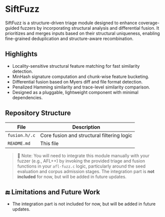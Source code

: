 # SiftFuzz

SiftFuzz is a structure-driven triage module designed to enhance coverage-guided fuzzers by incorporating structural analysis and differential fusion. It prioritizes and merges inputs based on their structural uniqueness, enabling fine-grained deduplication and structure-aware recombination.

## Highlights

- Locality-sensitive structural feature matching for fast similarity detection.
- MinHash signature computation and chunk-wise feature bucketing.
- Differential fusion based on Myers diff and file format detection.
- Penalized Hamming similarity and trace-level similarity comparison.
- Designed as a pluggable, lightweight component with minimal dependencies.

## Repository Structure

| File           | Description                                    |
| -------------- | ---------------------------------------------- |
| `fusion.h/.c`  | Core fusion and structural filtering logic     |
| `README.md`    | This file                                      |

> 🔧 Note: You will need to integrate this module manually with your fuzzer (e.g., AFL++) by invoking the provided triage and fusion functions in your `afl-fuzz.c` logic, particularly around the seed evaluation and corpus admission stages.
> The integration part is **not included** for now, but will be added in future updates.

<!-- ## 📌 Integration Guidance (Not included here)

To fully utilize SiftFuzz, you are expected to:
1. Include `fusion.h` in your fuzzer’s codebase (e.g., in `afl-fuzz.c`).
2. Initialize and manage the `FeaturePool`, `minhash_signature`, and `seen_flag` in your queue structure.
1. At the triage stage, invoke:

   ```c
   struct queue_entry* match = binary_structure_duplicated_filter(afl, input_buf, input_len);
   ```

2. If `match` is not `NULL`, apply structure-aware fusion:

   ```c
   u8* fused_data = fuse_seed_by_diff_mem(input_buf, input_len, match, &new_len);
   ```

3. Save or insert the fused data accordingly. -->

<!-- ## 📊 Evaluation Setup

We integrated SiftFuzz into **five representative fuzzers** (e.g., AFL, AFL++, MOpt-AFL, SEAMFuzz, SLIME) and evaluated on **eight real-world targets** from UniBench. Key evaluation metrics include:

- **Edge coverage** and **crash count**
- **Structural classification precision**
- **Seed fusion quality**
- **Overhead of structural analysis** -->

<!-- ## 📦 Build and Use (Standalone)

This repository is not meant to be built as a standalone binary. Instead, it is designed as a **library-style component** to be included into a CGF fuzzer build. You can compile the `.c` files with your target fuzzer and link them into its core.

```bash
gcc -c fusion.c minhash.c similarity.c diff.c format.c save.c
```

## 🔬 Key Algorithms

- **MinHash Signature**: Approximates structural locality for fast bucketing.
- **Penalized Similarity**: Adjusts Hamming distance for variable-length inputs.
- **Format-Aware Fusion**: Detects file structure (e.g., PDF, PNG) to retain headers.
- **Myers Diff**: Extracts insert/delete/equal segments for structural merging. -->

<!-- ## 📎 Paper and Citation

If you use SiftFuzz in your work, please consider citing:

```bibtex
@misc{SiftFuzz2024,
  author = {Chen, Jingyi},
  title = {Triage Beyond Coverage: Harnessing Structural Diversity in Fuzzing Inputs},
  year = {2024},
  howpublished = {\url{https://github.com/JyC00/SiftFuzz}},
}
``` -->

## 🔚 Limitations and Future Work

- The integration part is not included for now, but will be added in future updates.

<!-- ## 🔓 License

This project is released under the MIT License. -->
